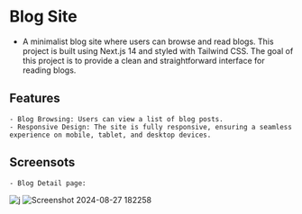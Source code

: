 # Blog Site
  - A minimalist blog site where users can browse and read blogs. This project is built using Next.js 14 and styled with Tailwind CSS. The goal of this project is to provide a clean and straightforward interface for reading blogs.

  ## Features
    - Blog Browsing: Users can view a list of blog posts.
    - Responsive Design: The site is fully responsive, ensuring a seamless experience on mobile, tablet, and desktop devices.
  ## Screensots
    - Blog Detail page:
  ![j](https://github.com/user-attachments/assets/c79528a1-1e7d-4df4-aab9-28da6f7379af)
  ![Screenshot 2024-08-27 182258](https://github.com/user-attachments/assets/462f51b0-f647-4d89-9462-90b8de03bb34)

